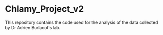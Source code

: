 # Chlamy_Project_v2

This repository contains the code used for the analysis of the data collected by Dr Adrien Burlacot's lab. 
